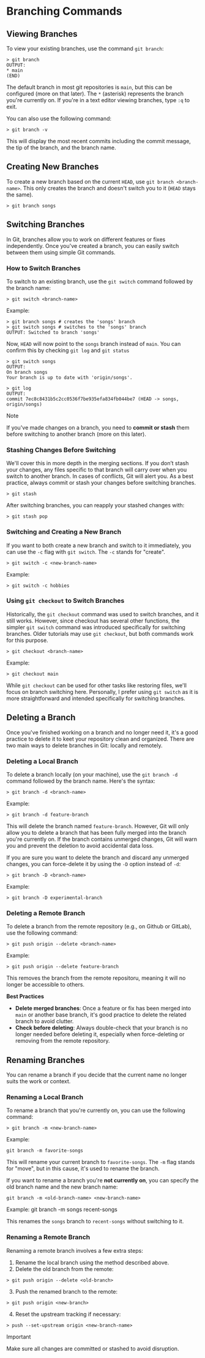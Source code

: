 # Branching Commands

## Viewing Branches

To view your existing branches, use the command `git branch`:

```
> git branch
OUTPUT:
* main
(END)
```

The default branch in most git repositories is `main`, but this can be configured (more on that later). The `*` (asterisk) represents the branch you're currently on. If you're in a text editor viewing branches, type `:q` to exit.

You can also use the following command:

```
> git branch -v
```

This will display the most recent commits including the commit message, the tip of the branch, and the branch name.

## Creating New Branches

To create a new branch based on the current `HEAD`, use `git branch <branch-name>`. This only creates the branch and doesn't switch you to it (`HEAD` stays the same).

```
> git branch songs
```

## Switching Branches

In Git, branches allow you to work on different features or fixes independently. Once you've created a branch, you can easily switch between them using simple Git commands.

### How to Switch Branches

To switch to an existing branch, use the `git switch` command followed by the branch name:

```
> git switch <branch-name>
```

Example:

```
> git branch songs # creates the 'songs' branch
> git switch songs # switches to the 'songs' branch
OUTPUT: Switched to branch 'songs'
```

Now, `HEAD` will now point to the `songs` branch instead of `main`. You can confirm this by checking `git log` and `git status`

```
> git switch songs
OUTPUT:
On branch songs
Your branch is up to date with 'origin/songs'.

> git log
OUTPUT:
commit 7ec8c8431b5c2cc0536f7be935efa834fb044be7 (HEAD -> songs, origin/songs)
```

> [!NOTE]
> If you've made changes on a branch, you need to **commit or stash** them before switching to another branch (more on this later).

### Stashing Changes Before Switching

We'll cover this in more depth in the merging sections. If you don’t stash your changes, any files specific to that branch will carry over when you switch to another branch. In cases of conflicts, Git will alert you. As a best practice, always commit or stash your changes before switching branches.

```
> git stash
```

After switching branches, you can reapply your stashed changes with:

```
> git stash pop
```

### Switching and Creating a New Branch

If you want to both create a new branch and switch to it immediately,
you can use the `-c` flag with `git switch`. The `-c` stands for "create".

```
> git switch -c <new-branch-name>
```

Example:

```
> git switch -c hobbies
```

### Using `git checkout` to Switch Branches

Historically, the `git checkout` command was used to switch branches, and it still works. However, since checkout has several other functions, the simpler `git switch` command was introduced specifically for switching branches. Older tutorials may use `git checkout`, but both commands work for this purpose.

```
> git checkout <branch-name>
```

Example:

```
> git checkout main
```

While `git checkout` can be used for other tasks like restoring files, we'll focus on branch switching here. Personally, I prefer using `git switch` as it is more straightforward and intended specifically for switching branches.

## Deleting a Branch

Once you've finished working on a branch and no longer need it, it's a good practice to delete it to keet your repository clean and organized. There are two main ways to delete branches in Git: locally and remotely.

### Deleting a Local Branch

To delete a branch locally (on your machine), use the `git branch -d` command followed by the branch name. Here's the syntax:

```
> git branch -d <branch-name>
```

Example:

```
> git branch -d feature-branch
```

This will delete the branch named `feature-branch`. However, Git will only allow you to delete a branch that has been fully merged into the branch you're currently on. If the branch contains unmerged changes, Git will warn you and prevent the deletion to avoid accidental data loss.

If you are sure you want to delete the branch and discard any unmerged changes, you can force-delete it by using the `-D` option instead of `-d`:

```
> git branch -D <branch-name>
```

Example:

```
> git branch -D experimental-branch
```

### Deleting a Remote Branch

To delete a branch from the remote repository (e.g., on Github or GitLab), use the following command:

```
> git push origin --delete <branch-name>
```

Example:

```
> git push origin --delete feature-branch
```

This removes the branch from the remote repositoru, meaning it will no longer be accessible to others.

**Best Practices**

- **Delete merged branches**: Once a feature or fix has been merged into `main` or another base branch, it's good practice to delete the related branch to avoid clutter.
- **Check before deleting**: Always double-check that your branch is no longer needed before deleting it, especially when force-deleting or removing from the remote repository.

## Renaming Branches

You can rename a branch if you decide that the current name no longer suits the work or context.

### Renaming a Local Branch

To rename a branch that you're currently on, you can use the following command:

```
> git branch -m <new-branch-name>
```

Example:

```
git branch -m favorite-songs
```

This will rename your current branch to `favorite-songs`. The `-m` flag stands for "move", but in this cause, it's used to rename the branch.

If you want to rename a branch you're **not currently on**, you can specify the old branch name and the new branch name:

```
git branch -m <old-branch-name> <new-branch-name>
```

Example:
git branch -m songs recent-songs

This renames the `songs` branch to `recent-songs` without switching to it.

### Renaming a Remote Branch

Renaming a remote branch involves a few extra steps:

1. Rename the local branch using the method described above.
2. Delete the old branch from the remote:

```
> git push origin --delete <old-branch>
```

3. Push the renamed branch to the remote:

```
> git push origin <new-branch>
```

4. Reset the upstream tracking if necessary:

```
> push --set-upstream origin <new-branch-name>
```

> [!Important]
> Make sure all changes are committed or stashed to avoid disruption.
